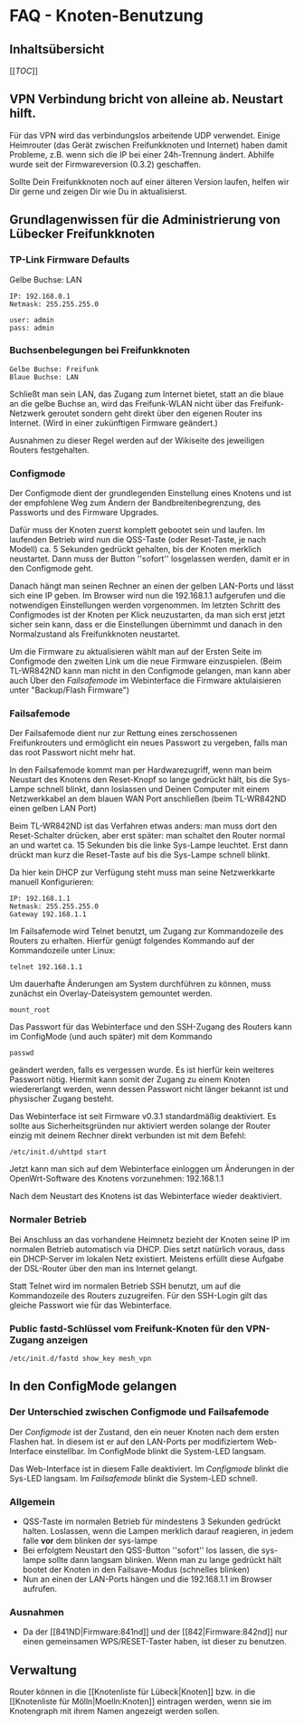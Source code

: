 # FAQ - Knoten-Benutzung

## Inhaltsübersicht
[[_TOC_]]

## VPN Verbindung bricht von alleine ab. Neustart hilft.

Für das VPN wird das verbindungslos arbeitende UDP verwendet.
Einige Heimrouter (das Gerät zwischen Freifunkknoten und Internet) haben damit Probleme, z.B. wenn sich die IP bei einer 24h-Trennung ändert.
Abhilfe wurde seit der Firmwareversion (0.3.2) geschaffen.

Sollte Dein Freifunkknoten noch auf einer älteren Version laufen, helfen wir Dir gerne und zeigen Dir wie Du in aktualisierst.

## Grundlagenwissen für die Administrierung von Lübecker Freifunkknoten
### TP-Link Firmware Defaults
Gelbe Buchse: LAN
```
IP: 192.168.0.1
Netmask: 255.255.255.0
```
```
user: admin
pass: admin
```

### Buchsenbelegungen bei Freifunkknoten
```
Gelbe Buchse: Freifunk
Blaue Buchse: LAN
```

Schließt man sein LAN, das Zugang zum Internet bietet, statt an die blaue an die gelbe Buchse an, wird das Freifunk-WLAN nicht über das Freifunk-Netzwerk geroutet sondern geht direkt über den eigenen Router ins Internet. (Wird in einer zukünftigen Firmware geändert.)

Ausnahmen zu dieser Regel werden auf der Wikiseite des jeweiligen Routers festgehalten.

### Configmode
Der Configmode dient der grundlegenden Einstellung eines Knotens und ist der empfohlene Weg zum Ändern der Bandbreitenbegrenzung, des Passworts und des Firmware Upgrades.

Dafür muss der Knoten zuerst komplett gebootet sein und laufen.
Im laufenden Betrieb wird nun die QSS-Taste (oder Reset-Taste, je nach Modell) ca. 5 Sekunden gedrückt gehalten, bis der Knoten merklich neustartet.
Dann muss der Button ''sofort'' losgelassen werden, damit er in den Configmode geht.

Danach hängt man seinen Rechner an einen der gelben LAN-Ports und lässt sich eine IP geben.
Im Browser wird nun die 192.168.1.1 aufgerufen und die notwendigen Einstellungen werden vorgenommen.
Im letzten Schritt des Configmodes ist der Knoten per Klick neuzustarten, da man sich erst jetzt sicher sein kann, dass er die Einstellungen übernimmt und danach in den Normalzustand als Freifunkknoten neustartet.

Um die Firmware zu aktualisieren wählt man auf der Ersten Seite im Configmode den zweiten Link um die neue Firmware einzuspielen. (Beim TL-WR842ND kann man nicht in den Configmode gelangen, man kann aber auch Über den _Failsafemode_ im Webinterface die Firmware aktulaisieren unter "Backup/Flash Firmware")

### Failsafemode
Der Failsafemode dient nur zur Rettung eines zerschossenen Freifunkrouters und ermöglicht ein neues Passwort zu vergeben, falls man das root Passwort nicht mehr hat.

In den Failsafemode kommt man per Hardwarezugriff, wenn man beim Neustart des Knotens den Reset-Knopf so lange gedrückt hält, bis die Sys-Lampe schnell blinkt, dann loslassen und Deinen Computer mit einem Netzwerkkabel an dem blauen WAN Port anschließen (beim TL-WR842ND einen gelben LAN Port)

Beim TL-WR842ND ist das Verfahren etwas anders: man muss dort den Reset-Schalter drücken, aber erst später: man schaltet den Router normal an und wartet ca. 15 Sekunden bis die linke Sys-Lampe leuchtet.
Erst dann drückt man kurz die Reset-Taste auf bis die Sys-Lampe schnell blinkt.

Da hier kein DHCP zur Verfügung steht muss man seine Netzwerkkarte manuell Konfigurieren:
```
IP: 192.168.1.1
Netmask: 255.255.255.0
Gateway 192.168.1.1
```

Im Failsafemode wird Telnet benutzt, um Zugang zur Kommandozeile des Routers zu erhalten.
Hierfür genügt folgendes Kommando auf der Kommandozeile unter Linux: <br />
```
telnet 192.168.1.1
```

Um dauerhafte Änderungen am System durchführen zu können, muss zunächst ein Overlay-Dateisystem gemountet werden.
```
mount_root
``` 

Das Passwort für das Webinterface und den SSH-Zugang des Routers kann im ConfigMode (und auch später) mit dem Kommando
```
passwd
```
geändert werden, falls es vergessen wurde. Es ist hierfür kein weiteres Passwort nötig. Hiermit kann somit der Zugang zu einem Knoten wiedererlangt werden, wenn dessen Passwort nicht länger bekannt ist und physischer Zugang besteht.

Das Webinterface ist seit Firmware v0.3.1 standardmäßig deaktiviert.
Es sollte aus Sicherheitsgründen nur aktiviert werden solange der Router einzig mit deinem Rechner direkt verbunden ist mit dem Befehl:
```
/etc/init.d/uhttpd start
```

Jetzt kann man sich auf dem Webinterface einloggen um Änderungen in der OpenWrt-Software des Knotens vorzunehmen:
192.168.1.1 

Nach dem Neustart des Knotens ist das Webinterface wieder deaktiviert.

### Normaler Betrieb
Bei Anschluss an das vorhandene Heimnetz bezieht der Knoten seine IP im normalen Betrieb automatisch via DHCP.
Dies setzt natürlich voraus, dass ein DHCP-Server im lokalen Netz existiert.
Meistens erfüllt diese Aufgabe der DSL-Router über den man ins Internet gelangt.

Statt Telnet wird im normalen Betrieb SSH benutzt, um auf die Kommandozeile des Routers zuzugreifen.
Für den SSH-Login gilt das gleiche Passwort wie für das Webinterface.

### Public fastd-Schlüssel vom Freifunk-Knoten für den VPN-Zugang anzeigen
```
/etc/init.d/fastd show_key mesh_vpn
```

## In den ConfigMode gelangen

### Der Unterschied zwischen Configmode und Failsafemode
Der _Configmode_ ist der Zustand, den ein neuer Knoten nach dem ersten Flashen hat.
In diesem ist er auf den LAN-Ports per modifiziertem Web-Interface einstellbar.
Im ConfigMode blinkt die System-LED langsam.

Das Web-Interface ist in diesem Falle deaktiviert.
Im _Configmode_ blinkt die Sys-LED langsam.
Im _Failsafemode_ blinkt die System-LED schnell.

### Allgemein
* QSS-Taste im normalen Betrieb für mindestens 3 Sekunden gedrückt halten. Loslassen, wenn die Lampen merklich darauf reagieren, in jedem falle **vor** dem blinken der sys-lampe
* Bei erfolgtem Neustart den QSS-Button ''sofort'' los lassen, die sys-lampe sollte dann langsam blinken. Wenn man zu lange gedrückt hält bootet der Knoten in den Failsave-Modus (schnelles blinken)
* Nun an einen der LAN-Ports hängen und die 192.168.1.1 im Browser aufrufen.

### Ausnahmen
* Da der [[841ND|Firmware:841nd]] und der [[842|Firmware:842nd]] nur einen gemeinsamen WPS/RESET-Taster haben, ist dieser zu benutzen.

## Verwaltung
Router können in die [[Knotenliste für Lübeck|Knoten]] bzw. in die [[Knotenliste für Mölln|Moelln:Knoten]] eintragen werden, wenn sie im Knotengraph mit ihrem Namen angezeigt werden sollen.
